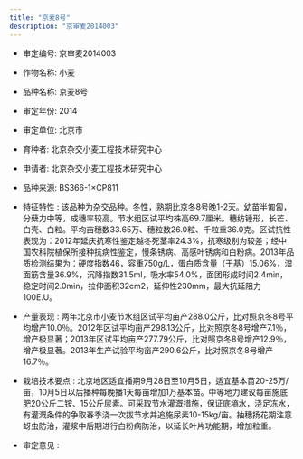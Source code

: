 ```yaml
---
title: "京麦8号"
description: "京审麦2014003"
---
```

* 审定编号:  京审麦2014003

*  作物名称:  小麦

*  品种名称:  京麦8号

*  审定年份:  2014

*  审定单位:  北京市

* 育种者:  北京杂交小麦工程技术研究中心

*  申请者:  北京杂交小麦工程技术研究中心

*  品种来源:  BS366-1×CP811

*  特征特性 : 
该品种为杂交品种。冬性，熟期比京冬8号晚1-2天。幼苗半匍匐，分蘖力中等，成穗率较高。节水组区试平均株高69.7厘米。穗纺锤形，长芒、白壳、白粒。平均亩穗数33.65万、穗粒数26.0粒、千粒重36.0克。区试抗性表现为：2012年延庆抗寒性鉴定越冬死茎率24.3%，抗寒级别为较差；经中国农科院植保所接种抗病性鉴定，慢条锈病、高感叶锈病和白粉病。2013年品质检测结果为：硬度指数46，容重750g/L，蛋白质含量（干基）15.06%，湿面筋含量36.9%，沉降指数31.5ml，吸水率54.0%，面团形成时间2.4min，稳定时间2.0min，拉伸面积32cm2，延伸性230mm，最大抗延阻力100E.U。
 
*  产量表现 : 
两年北京市小麦节水组区试平均亩产288.0公斤，比对照京冬8号平均增产10.0％。2012年区试平均亩产298.13公斤，比对照京冬8号增产7.1％，增产极显著；2013年区试平均亩产277.79公斤，比对照京冬8号增产12.9％，增产极显著。2013年生产试验平均亩产290.6公斤，比对照京冬8号增产16.7％。

*  栽培技术要点 : 
北京地区适宜播期9月28日至10月5日，适宜基本苗20-25万/亩，10月5日以后播种每晚播1天每亩增加1万基本苗。中等地力建议每亩施底肥20公斤二铵、15公斤尿素。可采取节水灌溉措施，保证底墒水，浇足冻水，有灌溉条件的争取春季浇一次拔节水并追施尿素10-15kg/亩。抽穗扬花期注意蚜虫防治，灌浆中后期进行白粉病防治，以延长叶片功能期，增加粒重。

*  审定意见 : 

